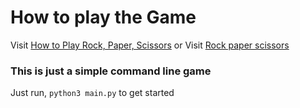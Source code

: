 # How to play the Game
Visit [How to Play Rock, Paper, Scissors](https://www.youtube.com/watch?v=ND4fd6yScBM) or
Visit [Rock paper scissors](https://en.wikipedia.org/wiki/Rock_paper_scissors)

### This is just a simple command line game
Just run,
     ```
     python3 main.py
     ``` 
     to get started
